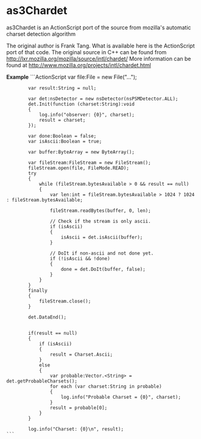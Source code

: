 as3Chardet
==========

as3Chardet is an ActionScript port of the source from mozilla's automatic charset detection algorithm

The original author is Frank Tang. What is available here is the ActionScript port of that code. 
The original source in C++ can be found from http://lxr.mozilla.org/mozilla/source/intl/chardet/
More information can be found at http://www.mozilla.org/projects/intl/chardet.html

<b>Example</b>
    ```ActionScript
            var file:File = new File("...");

            var result:String = null;

            var det:nsDetector = new nsDetector(nsPSMDetector.ALL);
            det.Init(function (charset:String):void
            {
                log.info("observer: {0}", charset);
                result = charset;
            });

            var done:Boolean = false;
            var isAscii:Boolean = true;

            var buffer:ByteArray = new ByteArray();

            var fileStream:FileStream = new FileStream();
            fileStream.open(file, FileMode.READ);
            try
            {
                while (fileStream.bytesAvailable > 0 && result == null)
                {
                    var len:int = fileStream.bytesAvailable > 1024 ? 1024 : fileStream.bytesAvailable;

                    fileStream.readBytes(buffer, 0, len);

                    // Check if the stream is only ascii.
                    if (isAscii)
                    {
                        isAscii = det.isAscii(buffer);
                    }

                    // DoIt if non-ascii and not done yet.
                    if (!isAscii && !done)
                    {
                        done = det.DoIt(buffer, false);
                    }
                }
            }
            finally
            {
                fileStream.close();
            }

            det.DataEnd();


            if(result == null)
            {
                if (isAscii)
                {
                    result = Charset.Ascii;
                }
                else
                {
                    var probable:Vector.<String> = det.getProbableCharsets();
                    for each (var charset:String in probable)
                    {
                        log.info("Probable Charset = {0}", charset);
                    }
                    result = probable[0];
                }
            }

            log.info("Charset: {0}\n", result);
    ```